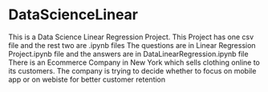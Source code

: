 # DataScienceLinear
This is a Data Science Linear Regression Project. This Project has one csv file and the rest two are .ipynb files The questions are in Linear Regression Project.ipynb file and the answers are in DataLinearRegression.ipynb file There is an Ecommerce Company in New York which sells clothing online to its customers. The company is trying to decide whether to focus on mobile app or on webiste for better customer retention

